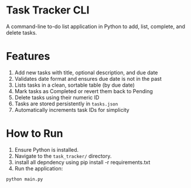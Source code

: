 # Task Tracker CLI
 

A command-line to-do list application in Python to add, list, complete, and delete tasks.


# Features

1. Add new tasks with title, optional description, and due date
2. Validates date format and ensures due date is not in the past
3. Lists tasks in a clean, sortable table (by due date)
4. Mark tasks as Completed or revert them back to Pending
5. Delete tasks using their numeric ID
6. Tasks are stored persistently in `tasks.json`
7. Automatically increments task IDs for simplicity

#  How to Run

1. Ensure Python is installed.
2. Navigate to the `task_tracker/` directory.
3. install all depndency using pip install -r requirements.txt
4. Run the application:

```bash
python main.py


